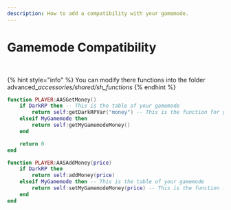 ```yaml
---
description: How to add a compatibility with your gamemode.
---
```


# Gamemode Compatibility

​

{% hint style="info" %}
You can modify there functions into the folder advanced\__accessories/shared/sh\_functions_
{% endhint %}

```lua
function PLAYER:AASGetMoney()
    if DarkRP then -- This is the table of your gamemode 
        return self:getDarkRPVar("money") -- This is the function for get the money
    elseif MyGamemode then
        return self:getMyGamemodeMoney()
    end

    return 0
end

function PLAYER:AASAddMoney(price)
    if DarkRP then
        return self:addMoney(price)
    elseif MyGamemode then -- This is the table of your gamemode 
        return self:setMyGamemodeMoney(price) -- This is the function for get the money
    end
end
```

